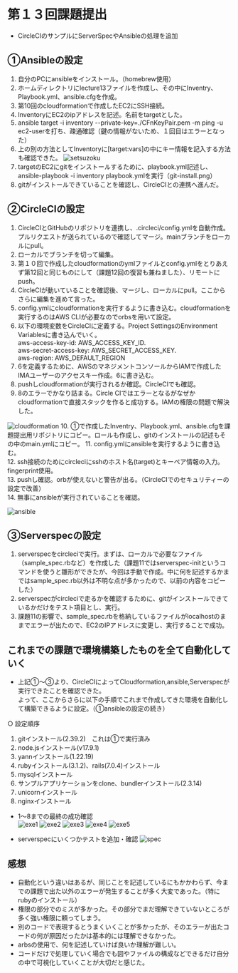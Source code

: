 # 第１３回課題提出

- CircleCIのサンプルにServerSpecやAnsibleの処理を追加

## ①Ansibleの設定

1. 自分のPCにansibleをインストール。（homebrew使用）
2. ホームディレクトリにlecture13ファイルを作成し、その中にInventry、Playbook.yml、ansible.cfgを作成。
3. 第10回のcloudformationで作成したEC2にSSH接続。
4. InventoryにEC2のipアドレスを記述。名前をtargetとした。
5. ansible target -i inventory --private-key=./CFnKeyPair.pem -m ping -u ec2-userを打ち、疎通確認（鍵の情報がないため、１回目はエラーとなった）
6. 上の別の方法としてInventoryに[target:vars]の中にキー情報を記入する方法も確認できた。
![setsuzoku](./images/lec13-setuzoku.png)
7. targetのEC2にgitをインストールするために、playbook.yml記述し、ansible-playbook -i inventory playbook.ymlを実行（git-install.png）
8. gitがインストールできていることを確認し、CircleCIとの連携へ進んだ。

## ②CircleCIの設定

1. CircleCIとGitHubのリポジトリを連携し、.circleci/config.ymlを自動作成。プルリクエストが送られているので確認してマージ。mainブランチをローカルにpull。
2. ローカルでブランチを切って編集。
3. 第１０回で作成したcloudformationのymlファイルとconfig.ymlをとりあえず第12回と同じものにして（課題12回の復習も兼ねました）、リモートにpush。
4. CircleCIが動いていることを確認後、マージし、ローカルにpull。ここからさらに編集を進めて言った。
5. config.ymlにcloudformationを実行するように書き込む。cloudformationを実行するのはAWS CLIが必要なのでorbsを用いて設定。
6. 以下の環境変数をCircleCIに定義する。Project SettingsのEnvironment Variablesに書き込んでいく。  
aws-access-key-id: AWS_ACCESS_KEY_ID.  
aws-secret-access-key: AWS_SECRET_ACCESS_KEY.  
aws-region: AWS_DEFAULT_REGION  
7. 6を定義するために、AWSのマネジメントコンソールからIAMで作成したIMAユーザーのアクセスキー作成。6に書き込む。
8. pushしcloudformationが実行されるか確認。CircleCIでも確認。
9. 8のエラーでかなり詰まる。Circle CIではエラーとなるがなぜかcloudformationで直接スタックを作ると成功する。IAMの権限の問題で解決した。

![cloudformation](./images/lec13-deploy-cloudformation.png)
10. ①で作成したInventry、Playbook.yml、ansible.cfgを課題提出用リポジトリにコピー。ロールも作成し、gitのインストールの記述もその中のmain.ymlにコピー。
11. config.ymlにansibleを実行するように書き込む。  
12. ssh接続のためにcircleciにsshのホスト名(target)とキーペア情報の入力。fingerprint使用。  
13. pushし確認。orbが使えないと警告が出る。（CircleCIでのセキュリティーの設定で改善）  
14. 無事にansibleが実行されていることを確認。  

![ansible](./images/lec13-ansible-circleci.png)

## ③Serverspecの設定

1. serverspecをcircleciで実行。まずは、ローカルで必要なファイル（sample_spec.rbなど）を作成した（課題11ではserverspec-initというコマンドを使うと雛形ができたが、今回は手動で作成。中に何を記述するかまではsample_spec.rb以外は不明な点が多かったので、以前の内容をコピーした）
2. serverspecがcircleciで走るかを確認するために、gitがインストールできているかだけをテスト項目とし、実行。
3. 課題11の影響で、sample_spec.rbを格納しているファイルがlocalhostのままでエラーが出たので、EC2のIPアドレスに変更し、実行することで成功。

## これまでの課題で環境構築したものを全て自動化していく

- 上記①〜③より、CircleCIによってCloudformation,ansible,Serverspecが実行できたことを確認できた。  
よって、ここからさらに以下の手順でこれまで作成してきた環境を自動化して構築できるように設定。（①ansibleの設定の続き）

○ 設定順序  

1. gitインストール(2.39.2)　これは①で実行済み
2. node.jsインストール(v17.9.1)
3. yannインストール(1.22.19)
4. rubyインストール(3.1.2)、rails(7.0.4)インストール
5. mysqlインストール
6. サンプルアプリケーションをclone、bundlerインストール(2.3.14)
7. unicornインストール
8. nginxインストール

- 1〜8までの最終の成功確認  
![exe1](./images/execute-1.png)
![exe2](./images/execute-2.png)
![exe3](./images/execute-3.png)
![exe4](./images/execute-4.png)
![exe5](./images/execute-5.png)

- serverspecにいくつかテストを追加・確認
![spec](./images/rspec-test.png)

## 感想

- 自動化という違いはあるが、同じことを記述しているにもかかわらず、今までの課題で出た以外のエラーが発生することが多く大変であった。（特にrubyのインストール）
- 権限の部分でのミスが多かった。その部分でまだ理解できていないところが多く強い権限に頼ってしまう。
- 別のコードで表現するとうまくいくことが多かったが、そのエラーが出たコードの何が原因だったかは基本的には理解できなかった。
- arbsの使用で、何を記述していけば良いか理解が難しい。
- コードだけで処理していく場合でも図やファイルの構成などできるだけ自分の中で可視化していくことが大切だと感じた。
